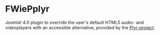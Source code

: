 # FWiePplyr

Joomla! 4.0 plugin to override the user's default HTML5 audio- and
videoplayers with an accessible alternative, provided by the [Plyr-project][1].

[1]: https://plyr.io/
